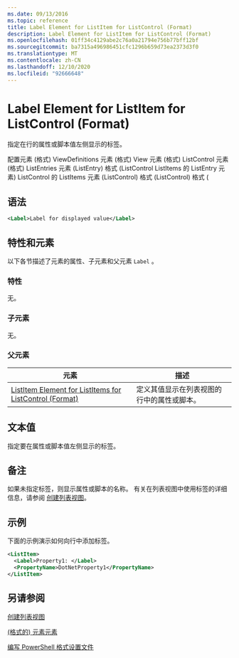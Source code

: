 ```yaml
---
ms.date: 09/13/2016
ms.topic: reference
title: Label Element for ListItem for ListControl (Format)
description: Label Element for ListItem for ListControl (Format)
ms.openlocfilehash: 01ff34c4129abe2c76a0a21794e756b77bff12bf
ms.sourcegitcommit: ba7315a496986451cfc1296b659d73ea2373d3f0
ms.translationtype: MT
ms.contentlocale: zh-CN
ms.lasthandoff: 12/10/2020
ms.locfileid: "92666648"
---
```

# <a name="label-element-for-listitem-for-listcontrol-format"></a>Label Element for ListItem for ListControl (Format)

指定在行的属性或脚本值左侧显示的标签。

配置元素 (格式) ViewDefinitions 元素 (格式) View 元素 (格式) ListControl 元素 (格式) ListEntries 元素 (ListEntry) 格式 (ListControl ListItems 的 ListEntry 元素) ListControl 的 ListItems 元素 (ListControl) 格式 (ListControl) 格式 (

## <a name="syntax"></a>语法

```xml
<Label>Label for displayed value</Label>
```

## <a name="attributes-and-elements"></a>特性和元素

以下各节描述了元素的属性、子元素和父元素 `Label` 。

### <a name="attributes"></a>特性

无。

### <a name="child-elements"></a>子元素

无。

### <a name="parent-elements"></a>父元素

|元素|描述|
|-------------|-----------------|
|[ListItem Element for ListItems for ListControl (Format)](./listitem-element-for-listitems-for-listcontrol-format.md)|定义其值显示在列表视图的行中的属性或脚本。|

## <a name="text-value"></a>文本值

指定要在属性或脚本值左侧显示的标签。

## <a name="remarks"></a>备注

如果未指定标签，则显示属性或脚本的名称。 有关在列表视图中使用标签的详细信息，请参阅 [创建列表视图](./creating-a-list-view.md)。

## <a name="example"></a>示例

下面的示例演示如何向行中添加标签。

```xml
<ListItem>
  <Label>Property1: </Label>
  <PropertyName>DotNetProperty1</PropertyName>
</ListItem>

```

## <a name="see-also"></a>另请参阅

[创建列表视图](./creating-a-list-view.md)

[ (格式的) 元素元素 ](./listitem-element-for-listitems-for-listcontrol-format.md)

[编写 PowerShell 格式设置文件](./writing-a-powershell-formatting-file.md)
